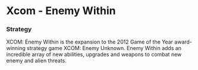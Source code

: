 # Xcom - Enemy Within

### Strategy

XCOM: Enemy Within is the expansion to the 2012 Game of the Year award-winning strategy game XCOM: Enemy Unknown. Enemy Within adds an incredible array of new abilities, upgrades and weapons to combat new enemy and alien threats.
